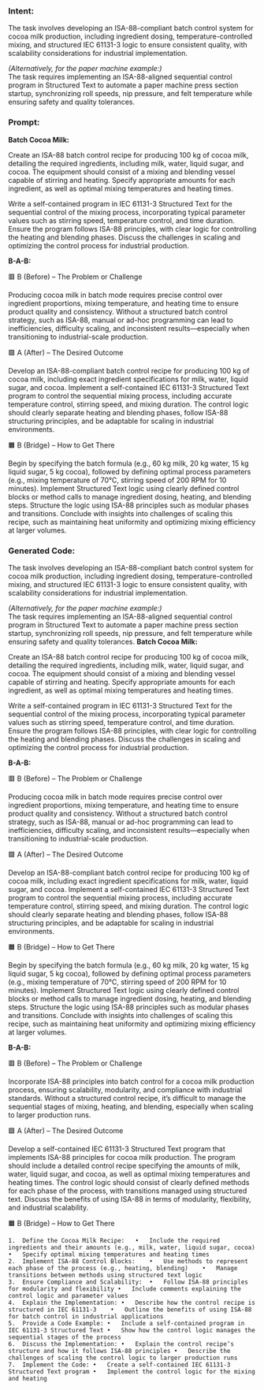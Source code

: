 ### Intent:
The task involves developing an ISA-88-compliant batch control system for cocoa milk production, including ingredient dosing, temperature-controlled mixing, and structured IEC 61131-3 logic to ensure consistent quality, with scalability considerations for industrial implementation.  

*(Alternatively, for the paper machine example:)*  
The task requires implementing an ISA-88-aligned sequential control program in Structured Text to automate a paper machine press section startup, synchronizing roll speeds, nip pressure, and felt temperature while ensuring safety and quality tolerances.

### Prompt:
**Batch Cocoa Milk:**

Create an ISA-88 batch control recipe for producing 100 kg of cocoa milk, detailing the required ingredients, including milk, water, liquid sugar, and cocoa. The equipment should consist of a mixing and blending vessel capable of stirring and heating. Specify appropriate amounts for each ingredient, as well as optimal mixing temperatures and heating times.

Write a self-contained program in IEC 61131-3 Structured Text for the sequential control of the mixing process, incorporating typical parameter values such as stirring speed, temperature control, and time duration. Ensure the program follows ISA-88 principles, with clear logic for controlling the heating and blending phases. Discuss the challenges in scaling and optimizing the control process for industrial production.

**B-A-B:**

🟥 B (Before) – The Problem or Challenge

Producing cocoa milk in batch mode requires precise control over ingredient proportions, mixing temperature, and heating time to ensure product quality and consistency. Without a structured batch control strategy, such as ISA-88, manual or ad-hoc programming can lead to inefficiencies, difficulty scaling, and inconsistent results—especially when transitioning to industrial-scale production.

🟩 A (After) – The Desired Outcome

Develop an ISA-88-compliant batch control recipe for producing 100 kg of cocoa milk, including exact ingredient specifications for milk, water, liquid sugar, and cocoa. Implement a self-contained IEC 61131-3 Structured Text program to control the sequential mixing process, including accurate temperature control, stirring speed, and mixing duration. The control logic should clearly separate heating and blending phases, follow ISA-88 structuring principles, and be adaptable for scaling in industrial environments.

🟧 B (Bridge) – How to Get There

Begin by specifying the batch formula (e.g., 60 kg milk, 20 kg water, 15 kg liquid sugar, 5 kg cocoa), followed by defining optimal process parameters (e.g., mixing temperature of 70°C, stirring speed of 200 RPM for 10 minutes). Implement Structured Text logic using clearly defined control blocks or method calls to manage ingredient dosing, heating, and blending steps. Structure the logic using ISA-88 principles such as modular phases and transitions. Conclude with insights into challenges of scaling this recipe, such as maintaining heat uniformity and optimizing mixing efficiency at larger volumes.

### Generated Code:
The task involves developing an ISA-88-compliant batch control system for cocoa milk production, including ingredient dosing, temperature-controlled mixing, and structured IEC 61131-3 logic to ensure consistent quality, with scalability considerations for industrial implementation.  

*(Alternatively, for the paper machine example:)*  
The task requires implementing an ISA-88-aligned sequential control program in Structured Text to automate a paper machine press section startup, synchronizing roll speeds, nip pressure, and felt temperature while ensuring safety and quality tolerances.
**Batch Cocoa Milk:**

Create an ISA-88 batch control recipe for producing 100 kg of cocoa milk, detailing the required ingredients, including milk, water, liquid sugar, and cocoa. The equipment should consist of a mixing and blending vessel capable of stirring and heating. Specify appropriate amounts for each ingredient, as well as optimal mixing temperatures and heating times.

Write a self-contained program in IEC 61131-3 Structured Text for the sequential control of the mixing process, incorporating typical parameter values such as stirring speed, temperature control, and time duration. Ensure the program follows ISA-88 principles, with clear logic for controlling the heating and blending phases. Discuss the challenges in scaling and optimizing the control process for industrial production.

**B-A-B:**

🟥 B (Before) – The Problem or Challenge

Producing cocoa milk in batch mode requires precise control over ingredient proportions, mixing temperature, and heating time to ensure product quality and consistency. Without a structured batch control strategy, such as ISA-88, manual or ad-hoc programming can lead to inefficiencies, difficulty scaling, and inconsistent results—especially when transitioning to industrial-scale production.

🟩 A (After) – The Desired Outcome

Develop an ISA-88-compliant batch control recipe for producing 100 kg of cocoa milk, including exact ingredient specifications for milk, water, liquid sugar, and cocoa. Implement a self-contained IEC 61131-3 Structured Text program to control the sequential mixing process, including accurate temperature control, stirring speed, and mixing duration. The control logic should clearly separate heating and blending phases, follow ISA-88 structuring principles, and be adaptable for scaling in industrial environments.

🟧 B (Bridge) – How to Get There

Begin by specifying the batch formula (e.g., 60 kg milk, 20 kg water, 15 kg liquid sugar, 5 kg cocoa), followed by defining optimal process parameters (e.g., mixing temperature of 70°C, stirring speed of 200 RPM for 10 minutes). Implement Structured Text logic using clearly defined control blocks or method calls to manage ingredient dosing, heating, and blending steps. Structure the logic using ISA-88 principles such as modular phases and transitions. Conclude with insights into challenges of scaling this recipe, such as maintaining heat uniformity and optimizing mixing efficiency at larger volumes.  

**B-A-B:**

🟥 B (Before) – The Problem or Challenge

Incorporate ISA-88 principles into batch control for a cocoa milk production process, ensuring scalability, modularity, and compliance with industrial standards. Without a structured control recipe, it’s difficult to manage the sequential stages of mixing, heating, and blending, especially when scaling to larger production runs.

🟩 A (After) – The Desired Outcome

Develop a self-contained IEC 61131-3 Structured Text program that implements ISA-88 principles for cocoa milk production. The program should include a detailed control recipe specifying the amounts of milk, water, liquid sugar, and cocoa, as well as optimal mixing temperatures and heating times. The control logic should consist of clearly defined methods for each phase of the process, with transitions managed using structured text. Discuss the benefits of using ISA-88 in terms of modularity, flexibility, and industrial scalability.

🟧 B (Bridge) – How to Get There

	1.	Define the Cocoa Milk Recipe:	•	Include the required ingredients and their amounts (e.g., milk, water, liquid sugar, cocoa)	•	Specify optimal mixing temperatures and heating times
	2.	Implement ISA-88 Control Blocks:	•	Use methods to represent each phase of the process (e.g., heating, blending)	•	Manage transitions between methods using structured text logic
	3.	Ensure Compliance and Scalability:	•	Follow ISA-88 principles for modularity and flexibility	•	Include comments explaining the control logic and parameter values
	4.	Explain the Implementation:	•	Describe how the control recipe is structured in IEC 61131-3	•	Outline the benefits of using ISA-88 for batch control in industrial applications
	5.	Provide a Code Example:	•	Include a self-contained program in IEC 61131-3 Structured Text	•	Show how the control logic manages the sequential stages of the process
	6.	Discuss the Implementation:	•	Explain the control recipe’s structure and how it follows ISA-88 principles	•	Describe the challenges of scaling the control logic to larger production runs
	7.	Implement the Code:	•	Create a self-contained IEC 61131-3 Structured Text program	•	Implement the control logic for the mixing and heating
